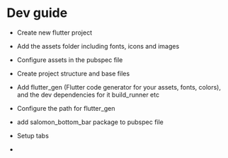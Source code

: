 # Dev guide

- Create new flutter project

- Add the assets folder including fonts, icons and images

- Configure assets in the pubspec file

- Create project structure and base files

- Add flutter_gen (Flutter code generator for your assets, fonts, colors), and the dev dependencies for it build_runner etc

- Configure the path for flutter_gen

- add salomon_bottom_bar package to pubspec file

- Setup tabs

- 